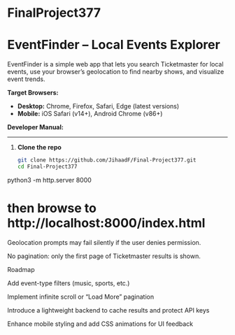 # FinalProject377
# EventFinder – Local Events Explorer

EventFinder is a simple web app that lets you search Ticketmaster for local events, use your browser’s geolocation to find nearby shows, and visualize event trends.

**Target Browsers:**  
- **Desktop:** Chrome, Firefox, Safari, Edge (latest versions)  
- **Mobile:** iOS Safari (v14+), Android Chrome (v86+)

**Developer Manual:**  

---
1. **Clone the repo**  
   ```bash
   git clone https://github.com/JihaadF/Final-Project377.git
   cd Final-Project377
python3 -m http.server 8000
# then browse to http://localhost:8000/index.html

Geolocation prompts may fail silently if the user denies permission.

No pagination: only the first page of Ticketmaster results is shown.

Roadmap

Add event-type filters (music, sports, etc.)

Implement infinite scroll or “Load More” pagination

Introduce a lightweight backend to cache results and protect API keys

Enhance mobile styling and add CSS animations for UI feedback
